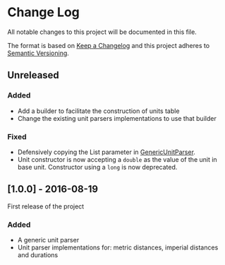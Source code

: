 # Change Log
All notable changes to this project will be documented in this file.

The format is based on [Keep a Changelog](http://keepachangelog.com/) 
and this project adheres to [Semantic Versioning](http://semver.org/).

## Unreleased
### Added
- Add a builder to facilitate the construction of units table
- Change the existing unit parsers implementations to use that builder

### Fixed
- Defensively copying the List parameter in [GenericUnitParser](src/main/java/com/jeanchampemont/gunip/GenericUnitParser.java).
- Unit constructor is now accepting a `double` as the value of the unit in base unit. Constructor using a `long` is now deprecated.


## [1.0.0] - 2016-08-19
First release of the project
### Added
- A generic unit parser
- Unit parser implementations for: metric distances, imperial distances and durations
